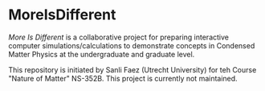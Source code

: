 # MoreIsDifferent

_More Is Different_ is a collaborative project for preparing interactive computer simulations/calculations to demonstrate concepts in Condensed Matter Physics at the undergraduate and graduate level. 

This repository is initiated by Sanli Faez (Utrecht University) for teh Course "Nature of Matter" NS-352B. This project is currently not maintained.

